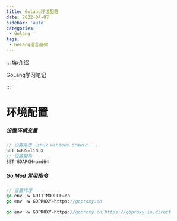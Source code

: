 ```yaml
---
title: Golang环境配置
date: 2022-04-07
sidebar: 'auto'
categories:
 - Golang
tags:
 - GoLang语言基础
---
```


::: tip介绍

GoLang学习笔记

:::

# 环境配置

##### 设置环境变量

```go
// 设置系统 linux windows drawin ...
SET GOOS=linux
// 设置架构
SET GOARCH=amd64
```

##### Go Mod 常用指令

```go
// 设置代理
go env -w GO111MODULE=on
go env -w GOPROXY=https://goproxy.cn

go env -w GOPROXY=https://goproxy.cn,https://goproxy.io,direct
```

##### 